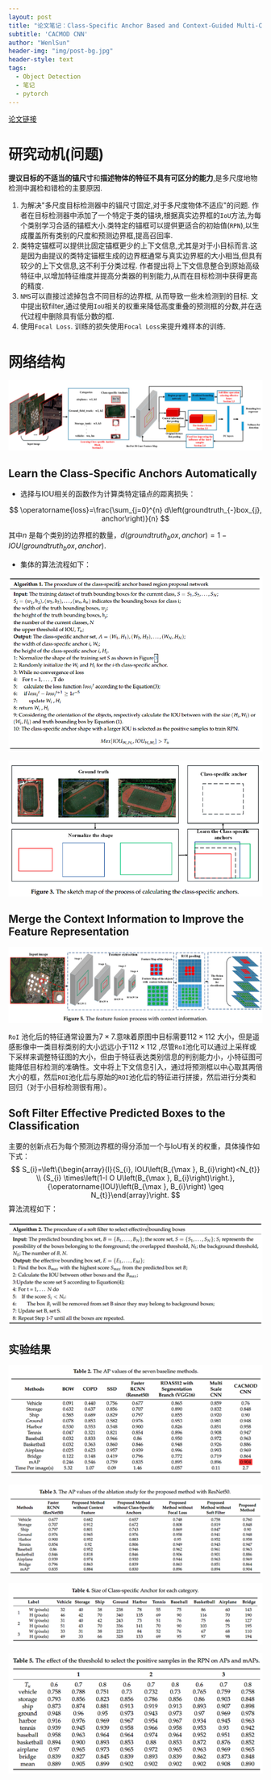 ```yaml
---
layout: post
title: "论文笔记：Class-Specific Anchor Based and Context-Guided Multi-Class Object Detection in High Resolution Remote Sensing Imagery with a Convolutional Neural Network"
subtitle: 'CACMOD CNN'
author: "WenlSun"
header-img: "img/post-bg.jpg"
header-style: text
tags:
  - Object Detection
  - 笔记
  - pytorch
---
```


[论文链接](<https://www.mdpi.com/2072-4292/11/3/272>)

# 研究动机(问题)

**提议目标的不适当的锚尺寸**和**描述物体的特征不具有可区分的能力**,是多尺度地物检测中漏检和错检的主要原因.

1. 为解决"多尺度目标检测器中的锚尺寸固定,对于多尺度物体不适应"的问题. 作者在目标检测器中添加了一个特定于类的锚块,根据真实边界框的`IoU`方法,为每个类别学习合适的锚框大小.类特定的锚框可以提供更适合的初始值(`RPN`),以生成覆盖所有类别的尺度和预测边界框,提高召回率.
2. 类特定锚框可以提供比固定锚框更少的上下文信息,尤其是对于小目标而言.这是因为由提议的类特定锚框生成的边界框通常与真实边界框的大小相当,但具有较少的上下文信息,这不利于分类过程. 作者提出将上下文信息整合到原始高级特征中,以增加特征维度并提高分类器的判别能力,从而在目标检测中获得更高的精度.
3. `NMS`可以直接过滤掉包含不同目标的边界框, 从而导致一些未检测到的目标. 文中提出软filter,通过使用`IoU`相关的权重来降低高度重叠的预测框的分数,并在迭代过程中删除具有低分数的框.
4. 使用`Focal Loss`. 训练的损失使用`Focal Loss`来提升难样本的训练.

# 网络结构

![](/img/CACMOD-CNN/fig1.png)



   ## Learn the Class-Specific Anchors Automatically

+ 选择与IOU相关的函数作为计算类特定锚点的距离损失：

$$
\operatorname{loss}=\frac{\sum_{j=0}^{n} d\left(groundtruth_{-}box_{j}, anchor\right)}{n}
$$

其中$n$ 是每个类别的边界框的数量，$d(groundtruth_box, anchor)=1-IOU(groundtruth_box, anchor)$.

+ 集体的算法流程如下：

![](/img/CACMOD-CNN/fig2.png)



![1560334066091](/img/CACMOD-CNN/fig3.png)



## Merge the Context Information to Improve the Feature Representation

![1560334156126](/img/CACMOD-CNN/fig4.png)

`RoI` 池化后的特征通常设置为$7\times 7$.意味着原图中目标需要$112\times 112$ 大小，但是遥感影像中一类目标类别的大小远远小于$112\times 112$ ,尽管`RoI`池化可以通过上采样或下采样来调整特征图的大小，但由于特征表达类别信息的判别能力小，小特征图可能降低目标检测的准确性。文中将上下文信息引入，通过将预测框以中心取其两倍大小的框，然后`ROI`池化后与原始的`ROI`池化后的特征进行拼接，然后进行分类和回归（对于小目标检测很有用）。

## Soft Filter Effective Predicted Boxes to the Classification

主要的创新点石为每个预测边界框的得分添加一个与IoU有关的权重，具体操作如下式：
$$
S_{i}=\left\{\begin{array}{l}{S_{i}, IOU\left(B_{\max }, B_{i}\right)<N_{t}} \\ {S_{i} \times\left(1-I O U\left(B_{\max }, B_{i}\right)\right.}, {\operatorname{IOU}\left(B_{\max }, B_{i}\right) \geq N_{t}}\end{array}\right.
$$
算法流程如下：

![1560335471614](/img/CACMOD-CNN/fig5.png)

## 实验结果

![1560349254391](/img/CACMOD-CNN/fig6.png)

![1560349278007](/img/CACMOD-CNN/fig7.png)

![1560349295674](/img/CACMOD-CNN/fig8.png)

![1560349320299](/img/CACMOD-CNN/fig9.png)